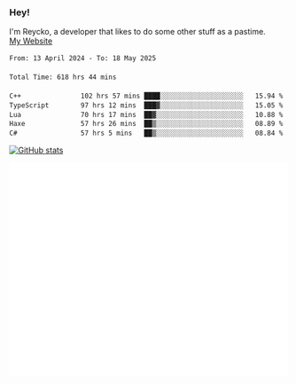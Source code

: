 ### Hey!
I'm Reycko, a developer that likes to do some other stuff as a pastime.  
[My Website](https://reycko.root.sx)

<!--START_SECTION:wakasection-->

```txt
From: 13 April 2024 - To: 18 May 2025

Total Time: 618 hrs 44 mins

C++               102 hrs 57 mins ████░░░░░░░░░░░░░░░░░░░░░   15.94 %
TypeScript        97 hrs 12 mins  ███▓░░░░░░░░░░░░░░░░░░░░░   15.05 %
Lua               70 hrs 17 mins  ██▓░░░░░░░░░░░░░░░░░░░░░░   10.88 %
Haxe              57 hrs 26 mins  ██▒░░░░░░░░░░░░░░░░░░░░░░   08.89 %
C#                57 hrs 5 mins   ██▒░░░░░░░░░░░░░░░░░░░░░░   08.84 %
```

<!--END_SECTION:wakasection-->

[![GitHub stats](https://github-readme-stats.vercel.app/api?username=Reycko&show_icons=true&theme=dark&hide_title=true&count_private=true)](https://github.com/anuraghazra/github-readme-stats)

![Metrics](/github-metrics.svg)
